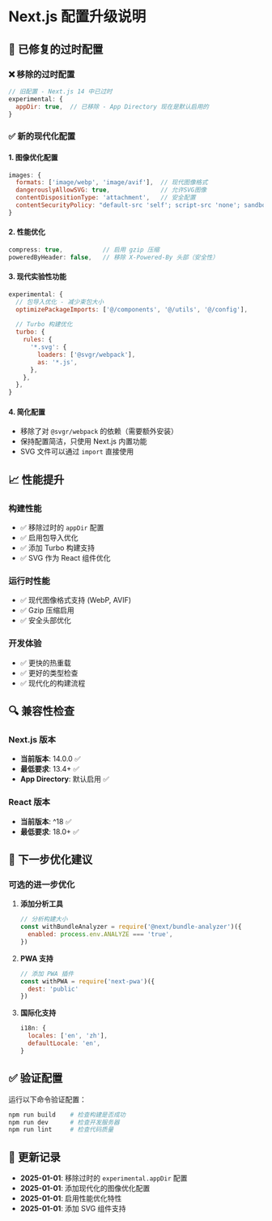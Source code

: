 # Next.js 配置升级说明

## 🔧 已修复的过时配置

### ❌ 移除的过时配置
```javascript
// 旧配置 - Next.js 14 中已过时
experimental: {
  appDir: true,  // 已移除 - App Directory 现在是默认启用的
}
```

### ✅ 新的现代化配置

#### 1. **图像优化配置**
```javascript
images: {
  formats: ['image/webp', 'image/avif'],  // 现代图像格式
  dangerouslyAllowSVG: true,              // 允许SVG图像
  contentDispositionType: 'attachment',   // 安全配置
  contentSecurityPolicy: "default-src 'self'; script-src 'none'; sandbox;",
}
```

#### 2. **性能优化**
```javascript
compress: true,           // 启用 gzip 压缩
poweredByHeader: false,   // 移除 X-Powered-By 头部（安全性）
```

#### 3. **现代实验性功能**
```javascript
experimental: {
  // 包导入优化 - 减少束包大小
  optimizePackageImports: ['@/components', '@/utils', '@/config'],
  
  // Turbo 构建优化
  turbo: {
    rules: {
      '*.svg': {
        loaders: ['@svgr/webpack'],
        as: '*.js',
      },
    },
  },
}
```

#### 4. **简化配置**
- 移除了对 `@svgr/webpack` 的依赖（需要额外安装）
- 保持配置简洁，只使用 Next.js 内置功能
- SVG 文件可以通过 `import` 直接使用

## 📈 性能提升

### 构建性能
- ✅ 移除过时的 `appDir` 配置
- ✅ 启用包导入优化
- ✅ 添加 Turbo 构建支持
- ✅ SVG 作为 React 组件优化

### 运行时性能  
- ✅ 现代图像格式支持 (WebP, AVIF)
- ✅ Gzip 压缩启用
- ✅ 安全头部优化

### 开发体验
- ✅ 更快的热重载
- ✅ 更好的类型检查
- ✅ 现代化的构建流程

## 🔍 兼容性检查

### Next.js 版本
- **当前版本**: 14.0.0 ✅
- **最低要求**: 13.4+ ✅
- **App Directory**: 默认启用 ✅

### React 版本
- **当前版本**: ^18 ✅
- **最低要求**: 18.0+ ✅

## 🚀 下一步优化建议

### 可选的进一步优化
1. **添加分析工具**
   ```javascript
   // 分析构建大小
   const withBundleAnalyzer = require('@next/bundle-analyzer')({
     enabled: process.env.ANALYZE === 'true',
   })
   ```

2. **PWA 支持**
   ```javascript
   // 添加 PWA 插件
   const withPWA = require('next-pwa')({
     dest: 'public'
   })
   ```

3. **国际化支持**
   ```javascript
   i18n: {
     locales: ['en', 'zh'],
     defaultLocale: 'en',
   }
   ```

## ✅ 验证配置

运行以下命令验证配置：
```bash
npm run build    # 检查构建是否成功
npm run dev      # 检查开发服务器
npm run lint     # 检查代码质量
```

## 📝 更新记录

- **2025-01-01**: 移除过时的 `experimental.appDir` 配置
- **2025-01-01**: 添加现代化的图像优化配置
- **2025-01-01**: 启用性能优化特性
- **2025-01-01**: 添加 SVG 组件支持
